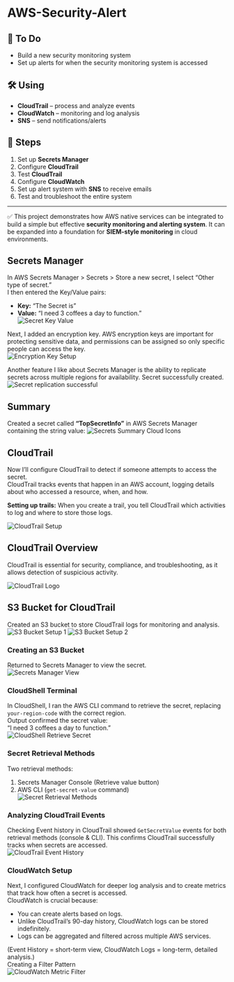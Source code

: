 # AWS-Security-Alert

## 📌 To Do
- Build a new security monitoring system  
- Set up alerts for when the security monitoring system is accessed  

## 🛠 Using
- **CloudTrail** – process and analyze events  
- **CloudWatch** – monitoring and log analysis  
- **SNS** – send notifications/alerts  

## 🚀 Steps
1. Set up **Secrets Manager**  
2. Configure **CloudTrail**  
3. Test **CloudTrail**  
4. Configure **CloudWatch**  
5. Set up alert system with **SNS** to receive emails  
6. Test and troubleshoot the entire system  

---

✅ This project demonstrates how AWS native services can be integrated to build a simple but effective **security monitoring and alerting system**. It can be expanded into a foundation for **SIEM-style monitoring** in cloud environments.

## Secrets Manager
In AWS Secrets Manager > Secrets > Store a new secret, I select “Other type of secret.”  
I then entered the Key/Value pairs:  
- **Key:** “The Secret is”  
- **Value:** “I need 3 coffees a day to function.”  
![Secret Key Value](secret-key-value.png)

Next, I added an encryption key. AWS encryption keys are important for protecting sensitive data, and permissions can be assigned so only specific people can access the key.  
![Encryption Key Setup](encryption-key.png)

Another feature I like about Secrets Manager is the ability to replicate secrets across multiple regions for availability.
Secret successfully created.
![Secret replication successful](secret-replication.png)

## Summary
Created a secret called **“TopSecretInfo”** in AWS Secrets Manager containing the string value:
![Secrets Summary Cloud Icons](secrets-summary-cloud-icons.png)

## CloudTrail

Now I’ll configure CloudTrail to detect if someone attempts to access the secret.  
CloudTrail tracks events that happen in an AWS account, logging details about who accessed a resource, when, and how.

**Setting up trails:** When you create a trail, you tell CloudTrail which activities to log and where to store those logs.  

![CloudTrail Setup](cloudtrail-setup.png) <!-- Image 5 -->
## CloudTrail Overview

CloudTrail is essential for security, compliance, and troubleshooting, as it allows detection of suspicious activity.

![CloudTrail Logo](cloudtrail-logo.png)

## S3 Bucket for CloudTrail

Created an S3 bucket to store CloudTrail logs for monitoring and analysis.  
![S3 Bucket Setup 1](s3-bucket-setup-1.png)
![S3 Bucket Setup 2](s3-bucket-setup-2.png)
### Creating an S3 Bucket
Returned to Secrets Manager to view the secret.  
![Secrets Manager View](secrets-manager-view.png) <!-- Image 9 -->

### CloudShell Terminal
In CloudShell, I ran the AWS CLI command to retrieve the secret, replacing `your-region-code` with the correct region.  
Output confirmed the secret value:  
“I need 3 coffees a day to function.”  
![CloudShell Retrieve Secret](cloudshell-retrieve-secret.png) <!-- Image 10 -->
### Secret Retrieval Methods
Two retrieval methods:  
1. Secrets Manager Console (Retrieve value button)  
2. AWS CLI (`get-secret-value` command)  
![Secret Retrieval Methods](secret-retrieval-methods.png) <!-- Image 11 -->

### Analyzing CloudTrail Events
Checking Event history in CloudTrail showed `GetSecretValue` events for both retrieval methods (console & CLI). This confirms CloudTrail successfully tracks when secrets are accessed.  
![CloudTrail Event History](cloudtrail-event-history.png) <!-- Image 12 -->

### CloudWatch Setup
Next, I configured CloudWatch for deeper log analysis and to create metrics that track how often a secret is accessed.  
CloudWatch is crucial because:  
- You can create alerts based on logs.  
- Unlike CloudTrail’s 90-day history, CloudWatch logs can be stored indefinitely.  
- Logs can be aggregated and filtered across multiple AWS services.  

(Event History = short-term view, CloudWatch Logs = long-term, detailed analysis.)  
Creating a Filter Pattern  
![CloudWatch Metric Filter](cloudwatch-metric-filter.png) <!-- Image 13 -->
